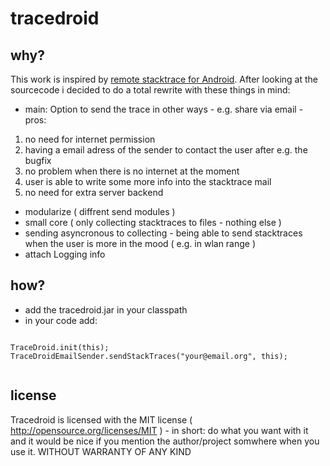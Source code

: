 tracedroid
==========

why?
----

This work is inspired by [remote stacktrace for Android][1]. After looking at the sourcecode i decided to do a total
 rewrite with these things in mind:

 - main: Option to send the trace in other ways - e.g. share via email - pros:
  1. no need for internet permission
  2. having a email adress of the sender to contact the user after e.g. the bugfix
  3. no problem when there is no internet at the moment
  4. user is able to write some more info into the stacktrace mail
  5. no need for extra server backend
 - modularize ( diffrent send modules )
 - small core ( only collecting stacktraces to files - nothing else )
 - sending asyncronous to collecting - being able to send stacktraces when the user is more in the mood ( e.g. in wlan range )
 - attach Logging info

how?
----

 - add the tracedroid.jar in your classpath
 - in your code add:

  <pre><code>
TraceDroid.init(this);
TraceDroidEmailSender.sendStackTraces("your@email.org", this);
  </code></pre>

license
-------

Tracedroid is licensed with the MIT license ( http://opensource.org/licenses/MIT ) - in short: do what you want with it and it would be nice if you mention the author/project somwhere when you use it. WITHOUT WARRANTY OF ANY KIND

[1]: http://code.google.com/p/android-remote-stacktrace/
